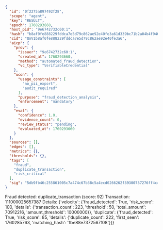 ```json
{
  "id": "0f2275a897492f28",
  "scope": "agent",
  "key": "RESULT",
  "epoch": 1760293660,
  "host_pid": "9e6742732c60:1",
  "hash": "b8af0fe888229fddca7e5d79c862ae92e40fe3a61d339bc71b2a04b4f0408c9d",
  "cid": "QmV1b8af0fe888229fddca7e5d79c862ae92e40fe3a6",
  "aicp": {
    "prov": {
      "issuer": "9e6742732c60:1",
      "created_at": 1760293660,
      "method": "automated_fraud_detection",
      "vc_type": "VerifiableCredential"
    },
    "ucon": {
      "usage_constraints": [
        "no_pii_export",
        "audit_required"
      ],
      "purpose": "fraud_detection_analysis",
      "enforcement": "mandatory"
    },
    "eval": {
      "confidence": 1.0,
      "evidence_count": 0,
      "review_status": "pending",
      "evaluated_at": 1760293660
    }
  },
  "sources": [],
  "edges": [],
  "metrics": {},
  "thresholds": {},
  "tags": [
    "fraud",
    "duplicate_transaction",
    "risk_critical"
  ],
  "sig": "5db9fb46c255861005c7a474c67b38c5a4ecd0266262f39300757276ff4c41e2"
}
```

Fraud detected: duplicate_transaction (score: 92)
Transaction: 111000025657387
Details: {'velocity': {'fraud_detected': True, 'risk_score': 100, 'details': {'transaction_count': 223, 'threshold': 50, 'total_amount': 70912216, 'amount_threshold': 10000000}}, 'duplicate': {'fraud_detected': True, 'risk_score': 85, 'details': {'duplicate_count': 222, 'first_seen': 1760285763, 'matching_hash': '1be88e7372567f08'}}}